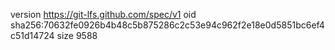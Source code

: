 version https://git-lfs.github.com/spec/v1
oid sha256:70632fe0926b4b48c5b875286c2c53e94c962f2e18e0d5851bc6ef4c51d14724
size 9588
